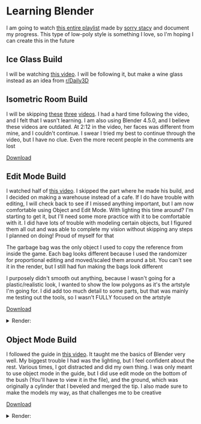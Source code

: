 # Learning Blender

  I am going to watch [this entire playlist](https://youtube.com/playlist?list=PLBFlNqVVeLRwxPka8Ia1s21CS380folEA&si=Ry1s9J6yCDHpZwcb) made by [sorry stacy](https://www.youtube.com/channel/UCO3AOLFI3GsXAuRhYOR-wyA) and document my progress. This type of low-poly style is something I love, so I'm hoping I can create this in the future

  ## Ice Glass Build
  I will be watching [this video](https://youtu.be/jCVEtLjpeB8?si=q112PcTl8CLv6WWQ). I will be following it, but make a wine glass instead as an idea from [r/Daily3D](https://www.reddit.com/r/Daily3D/comments/1m5i9s4/daily3d_for_250721glass_of_wine/)

  ## Isometric Room Build
  I will be skipping [these](https://youtu.be/J6b_pcAX1TQ?si=q7e2-6FREk54EysJ) [three](https://youtu.be/9o7RDkFhOxg?si=BeNI9miF_BTCAg9N) [videos](https://youtu.be/Pe7WD586jzk?si=PzDOez3inC_5RS0D). I had a hard time following the video, and I felt that I wasn't learning. I am also using Blender 4.5.0, and I believe these videos are outdated. At 2:12 in the video, her faces was different from mine, and I couldn't continue. I swear I tried my best to continue through the video, but I have no clue. Even the more recent people in the comments are lost

[Download](https://github.com/ThePeacook/Blender-Portfolio/raw/refs/heads/main/Learning%20Blender/Files/Isometric%20Bedroom.blend)

  ## Edit Mode Build
  I watched half of [this video](https://youtu.be/8VmXzjgWQEg?si=tQnfDizexSrvXcY-). I skipped the part where he made his build, and I decided on making a warehouse instead of a cafe. If I do have trouble with editing, I will check back to see if I missed anything important, but I am now comfortable using Object and Edit Mode. With lighting this time around? I'm starting to get it, but I'll need some more practice with it to be comfortable with it. I did have lots of trouble with modeling certain objects, but I figured them all out and was able to complete my vision without skipping any steps I planned on doing! Proud of myself for that

The garbage bag was the only object I used to copy the reference from inside the game. Each bag looks different because I used the randomizer for proportional editing and moved/scaled them around a bit. You can't see it in the render, but I still had fun making the bags look different

I purposely didn't smooth out anything, because I wasn't going for a plastic/realistic look, I wanted to show the low polygons as it's the artstyle I'm going for. I did add too much detail to some parts, but that was mainly me testing out the tools, so I wasn't FULLY focused on the artstyle

[Download](https://github.com/ThePeacook/Blender-Portfolio/raw/refs/heads/main/Learning%20Blender/Files/Second%20Build.blend)
<details>
  <summary>Render:</summary>
  <img src="https://github.com/ThePeacook/Blender-Portfolio/blob/main/Learning%20Blender/Images/Second%20Build.png" width="1000">
</details>

  ## Object Mode Build
  I followed the guide in [this video](https://youtu.be/uOmYInaX-wE?si=HwOj1ibuq26Y7SHJ). It taught me the basics of Blender very well. My biggest trouble I had was the lighting, but I feel confident about the rest. Various times, I got distracted and did my own thing. I was only meant to use object mode in the guide, but I did use edit mode on the bottom of the bush (You'll have to view it in the file), and the ground, which was originally a cylinder that I beveled and merged the tip. I also made sure to make the models my way, as that challenges me to be creative
  
  [Download](https://github.com/ThePeacook/Blender-Portfolio/raw/refs/heads/main/Learning%20Blender/Files/First%20Build.blend)
<details>
  <summary>Render:</summary>
  <img src="https://github.com/ThePeacook/Blender-Portfolio/blob/main/Learning%20Blender/Images/First%20Build.png" width="1000">
</details>
